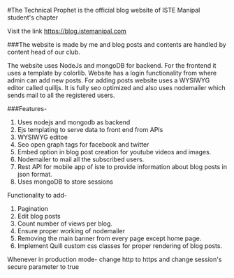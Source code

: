 #The Technical Prophet is the official blog website of ISTE Manipal student's chapter

Visit the link https://blog.istemanipal.com 

###The website is made by me and blog posts and contents are handled by content head of our club.

The website uses NodeJs and mongoDB for backend. For the frontend it uses a template by colorlib.
Website has a login functionality from where admin can add new posts. For adding posts website uses a WYSIWYG editor called quilljs.
It is fully seo optimized and also uses nodemailer which sends mail to all the registered users.

###Features-
1. Uses nodejs and mongodb as backend
1. Ejs templating to serve data to front end from APIs
1. WYSIWYG editoe
1. Seo open graph tags for facebook and twitter
1. Embed option in blog post creation for youtube videos and images.
1. Nodemailer to mail all the subscribed users.
1. Rest API for mobile app of iste to provide information about blog posts in json format.
1. Uses mongoDB to store sessions

Functionality to add-
1. Pagination
1. Edit blog posts
1. Count number of views per blog.
1. Ensure proper working of nodemailer
1. Removing the main banner from every page except home page.
1. Implement Quill custom css classes for proper rendering of blog posts.

Whenever in production mode-
change http to https and change session's secure parameter to true

